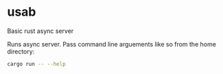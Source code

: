# usab
Basic rust async server

Runs async server. Pass command line arguements like so from the home directory:
```bash
cargo run -- --help
```
